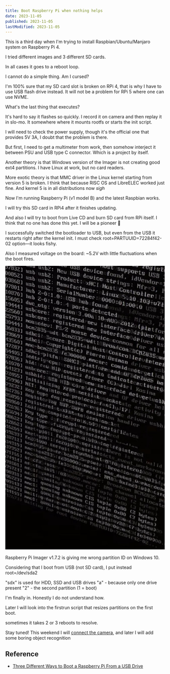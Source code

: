 ```yaml
---
title: Boot Raspberry Pi when nothing helps
date: 2023-11-05
published: 2023-11-05
lastModified: 2023-11-05
---
```


This is a third day when I'm trying to install Raspbian/Ubuntu/Manjaro system on Raspberry Pi 4.

I tried different images and 3 different SD cards.

In all cases it goes to a reboot loop.

I cannot do a simple thing. Am I cursed?

I'm 100% sure that my SD card slot is broken on RPi 4, that is why I have to use USB flash drive instead. It will not be a problem for RPi 5 where one can use NVME.

What's the last thing that executes?

It's hard to say it flashes so quickly. I record it on camera and then replay it in slo-mo. It somewhere where it mounts rootfs or starts the init script.

I will need to check the power supply, though it's the official one that provides 5V 3A, I doubt that the problem is there.

But first, I need to get a multimeter from work, then somehow interject it between PSU and USB type C connector. Which is a project by itself.

Another theory is that Windows version of the Imager is not creating good ext4 partitions. I have Linux at work, but no card readers.

More exotic theory is that MMC driver in the Linux kernel starting from version 5 is broken. I think that because RISC OS and LibreELEC worked just fine. And kernel 5 is in all distributions now *sigh*

Now I'm running Raspberry Pi (v1 model B) and the latest Raspbian works.

I will try this SD card in RPi4 after it finishes updating.

And also I will try to boot from Live CD and burn SD card from RPi itself. I think that no one has done this yet. I will be a pioneer 🤠

I successfully switched the bootloader to USB, but even from the USB it restarts right after the kernel init. I must check root=PARTUUID=72284f42-02 option—it looks fishy.

Also I measured voltage on the board: ~5.2V with little fluctuations when the boot fires.

![](./raspberry-pi-boot-issues-1.jpeg)

Raspberry Pi Imager v1.7.2 is giving me wrong partition ID on Windows 10. 

Considering that I boot from USB (not SD card), I put instead root=/dev/sda2

"sdx" is used for HDD, SSD and USB drives
"a" - because only one drive present
"2" - the second partition (1 = boot)

I'm finally in. Honestly I do not understand how.

Later I will look into the firstrun script that resizes partitions on the first boot.

sometimes it takes 2 or 3 reboots to resolve.

Stay tuned! This weekend I will [connect the camera](/make/lens-for-raspberry-pi-hq-camera), and later I will add some boring object recognition

## Reference

- [Three Different Ways to Boot a Raspberry Pi From a USB Drive](https://thesecmaster.com/three-different-ways-to-boot-a-raspberry-pi-from-a-usb-drive/)